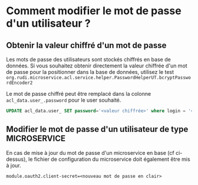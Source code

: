 # Comment modifier le mot de passe d'un utilisateur ?

## Obtenir la valeur chiffré d'un mot de passe

Les mots de passe des utilisateurs sont stockés chiffrés en base de données. Si vous souhaitez obtenir directement la valeur chiffrée d'un mot de passe pour la positionner dans la base de données, utilisez le test ``org.rudi.microservice.acl.service.helper.PasswordHelperUT.bcryptPasswordEncoder2``

Le mot de passe chiffré peut être remplacé dans la colonne ``acl_data.user_.password`` pour le user souhaité.

```sql
UPDATE acl_data.user_ SET password='<valeur chiffrée>' where login = '<login du user concerné>';
```

## Modifier le mot de passe d'un utilisateur de type MICROSERVICE

En cas de mise à jour du mot de passe d'un microservice en base (cf ci-dessus), le fichier de configuration du microservice doit également être mis à jour.

```properties
module.oauth2.client-secret=<nouveau mot de passe en clair>
```
